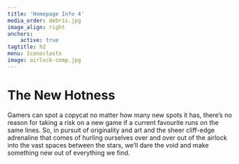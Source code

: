 ```yaml
---
title: 'Homepage Info 4'
media_order: debris.jpg
image_align: right
anchors:
    active: true
tagtitle: h2
menu: Iconoclasts
image: airlock-comp.jpg
---
```


# **The New Hotness**

Gamers can spot a copycat no matter how many new spots it has, there’s no reason for taking a risk on a new game if a current favourite runs on the same lines. So, in pursuit of originality and art and the sheer cliff-edge adrenaline that comes of hurling ourselves over and over out of the airlock into the vast spaces between the stars, we’ll dare the void and make something new out of everything we find.